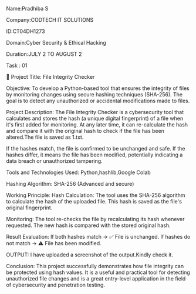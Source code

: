 Name:Pradhiba S

Company:CODTECH IT SOLUTIONS

ID:CT04DH1273

Domain:Cyber Security & Ethical Hacking

Duration:JULY 2 TO AUGUST 2

Task : 01

📄 Project Title:
File Integrity Checker

Objective:
To develop a Python-based tool that ensures the integrity of files by monitoring changes using secure hashing techniques (SHA-256). The goal is to detect any unauthorized or accidental modifications made to files.

Project Description:
The File Integrity Checker is a cybersecurity tool that calculates and stores the hash (a unique digital fingerprint) of a file when it's first added for monitoring. At any later time, it can re-calculate the hash and compare it with the original hash to check if the file has been altered.The file is saved as 1.txt.

If the hashes match, the file is confirmed to be unchanged and safe. If the hashes differ, it means the file has been modified, potentially indicating a data breach or unauthorized tampering.

Tools and Technologies Used:
Python,hashlib,Google Colab

Hashing Algorithm: SHA-256 (Advanced and secure)

Working Principle:
Hash Calculation:
The tool uses the SHA-256 algorithm to calculate the hash of the uploaded file.
This hash is saved as the file's original fingerprint.

Monitoring:
The tool re-checks the file by recalculating its hash whenever requested.
The new hash is compared with the stored original hash.

Result Evaluation:
If both hashes match → ✅ File is unchanged.
If hashes do not match → ⚠️ File has been modified.

OUTPUT:
I have uploaded a screenshot of the output.Kindly check it.


Conclusion:
This project successfully demonstrates how file integrity can be protected using hash values. It is a useful and practical tool for detecting unauthorized file changes and is a great entry-level application in the field of cybersecurity and penetration testing.

